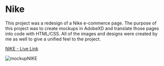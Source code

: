 # Nike

This project was a redesign of a Nike e-commerce page.  The purpose of this project was to create mockups in AdobeXD and translate those pages into 
code with HTML/CSS.  All of the images and designs were created by me as well to give a unified feel to the project.

[NIKE - Live Link](https://jduval7.github.io/Nike/)

![mockupNIKE](https://user-images.githubusercontent.com/55206187/149400155-dc791d0d-6efa-4d82-a19e-d84b8f81bee9.jpg)
